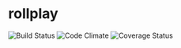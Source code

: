 # rollplay
![Build Status](https://codeship.com/projects/b8c82d30-6c97-0134-5074-2643ab6f7762/status?branch=master)
![Code Climate](https://codeclimate.com/github/shanajeanh/rollplay.png)
![Coverage Status](https://coveralls.io/repos/shanajeanh/rollplay/badge.png)
